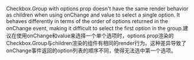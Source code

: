 Checkbox.Group with options prop doesn't have the same render behavior as children when using onChange and value to select a single option. It behaves differently in terms of the order of options returned in the onChange event, making it difficult to select the first option in the group.建议在使用onChange和value来选择一个单个选项时，options prop渲染的Checkbox.Group与children渲染的组件有相同的render行为。这种差异导致了onChange事件返回的option列表的顺序不同，使得无法选中第一个选项。
